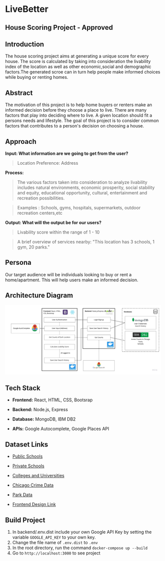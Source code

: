 # LiveBetter


House Scoring Project - Approved
---------------------

## Introduction

The house scoring project aims at generating a unique score for every house. The score is calculated by taking into consideration the livability index of the location as well as other economic,social and demographic factors.The generated scroe can in turn help people make informed choices while buying or renting homes.

## Abstract

The motivation of this project is to help home buyers or renters make an informed decision before they choose a place to live. There are many factors that play into deciding where to live. A given location should fit a persons needs and lifestyle. The goal of this project is to consider common factors that contributes to a person's decision on choosing a house.

## Approach

**Input: What information are we going to get from the user?**
> Location Preference: Address

**Process:**
> The various factors taken into consideration to analyze livability includes natural environments, economic prosperity, social stability and equity, educational opportunity, cultural, entertainment and recreation possibilities.

> Examples : Schools, gyms, hospitals, supermarkets, outdoor recreation centers,etc

**Output: What will the output be for our users?**
> Livability score within the range of 1 - 10 

> A brief overview of services nearby: "This location has 3 schools, 1 gym, 20 parks."

## Persona

Our target audience will be individuals looking to buy or rent a home/apartment. This will help users make an informed decision.

## Architecture Diagram
![Diagram](/Live_Better_Architecture_Diagram.jpg)

## Tech Stack ##
- **Frontend:** React, HTML, CSS, Bootsrap

- **Backend:** Node.js, Express

- **Database:** MongoDB, IBM DB2

- **APIs:** Google Autocomplete, Google Places API

## Dataset Links

- [Public Schools](https://hifld-geoplatform.opendata.arcgis.com/datasets/public-schools?geometry=16.974%2C-0.854%2C101.700%2C76.482&orderBy=STATE)

- [Private Schools](https://hifld-geoplatform.opendata.arcgis.com/datasets/private-schools?geometry=22.650%2C-6.081%2C107.377%2C75.201)

- [Colleges and Universities](https://hifld-geoplatform.opendata.arcgis.com/datasets/colleges-and-universities?geometry=137.954%2C-16.798%2C-137.319%2C72.130)

- [Chicago Crime Data](https://data.cityofchicago.org/Public-Safety/Crimes-2001-to-Present/ijzp-q8t2/data)

- [Park Data](https://www.tpl.org/parkserve/downloads)

- [Frontend Design Link](https://www.figma.com/file/60RDE2DISTm6t0wSn5nVCZ/LiveBetter?node-id=0%3A1)

## Build Project

1. In backend/.env.dist include your own Google API Key by setting the variable `GOOGLE_API_KEY` to your own key.
2. Change the file name of `.env.dist` to `.env`
3. In the root directory, run the command `docker-compose up --build`
4. Go to `http://localhost:3000` to see project